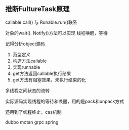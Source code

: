 ## 推断FultureTask原理

callable.call() 与 Runable.run()联系

对象的wait(). Notify()方法可以实现 线程唤醒，等待

记得分析object源码

1. 范型定义
2. 构造方法callable
3. 实现runnable
4. get方法返回callable执行结果
5. get方法有阻塞效果，未执行结束的化

多线程之间状态的流转



实际源码实现线程的等待和唤醒，用的是pack和unpack方式

还用到了线程终止，cas机制



dubbo motan grpc spring